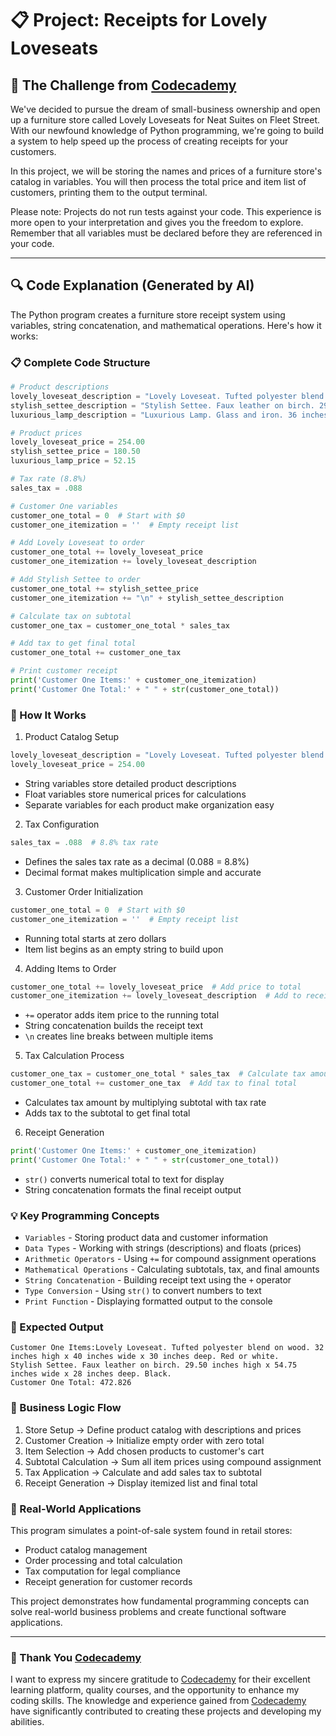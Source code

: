 # 📋 Project: Receipts for Lovely Loveseats

## 🎯 The Challenge from [Codecademy](http://www.codecademy.com/)

We've decided to pursue the dream of small-business ownership and open up a furniture store called Lovely Loveseats for Neat Suites on Fleet Street. With our newfound knowledge of Python programming, we're going to build a system to help speed up the process of creating receipts for your customers.

In this project, we will be storing the names and prices of a furniture store's catalog in variables. You will then process the total price and item list of customers, printing them to the output terminal.

Please note: Projects do not run tests against your code. This experience is more open to your interpretation and gives you the freedom to explore. Remember that all variables must be declared before they are referenced in your code.

---

## 🔍 Code Explanation (Generated by AI)

The Python program creates a furniture store receipt system using variables, string concatenation, and mathematical operations. Here's how it works:

### 📋 Complete Code Structure

```python
# Product descriptions
lovely_loveseat_description = "Lovely Loveseat. Tufted polyester blend on wood. 32 inches high x 40 inches wide x 30 inches deep. Red or white."
stylish_settee_description = "Stylish Settee. Faux leather on birch. 29.50 inches high x 54.75 inches wide x 28 inches deep. Black."
luxurious_lamp_description = "Luxurious Lamp. Glass and iron. 36 inches tall. Brown with cream shade."

# Product prices
lovely_loveseat_price = 254.00
stylish_settee_price = 180.50
luxurious_lamp_price = 52.15

# Tax rate (8.8%)
sales_tax = .088

# Customer One variables
customer_one_total = 0  # Start with $0
customer_one_itemization = ''  # Empty receipt list

# Add Lovely Loveseat to order
customer_one_total += lovely_loveseat_price
customer_one_itemization += lovely_loveseat_description

# Add Stylish Settee to order
customer_one_total += stylish_settee_price
customer_one_itemization += "\n" + stylish_settee_description

# Calculate tax on subtotal
customer_one_tax = customer_one_total * sales_tax

# Add tax to get final total
customer_one_total += customer_one_tax

# Print customer receipt
print('Customer One Items:' + customer_one_itemization)
print('Customer One Total:' + " " + str(customer_one_total))
```

### 🎯 How It Works

1. Product Catalog Setup
```python
lovely_loveseat_description = "Lovely Loveseat. Tufted polyester blend on wood..."
lovely_loveseat_price = 254.00
```
- String variables store detailed product descriptions
- Float variables store numerical prices for calculations
- Separate variables for each product make organization easy

2. Tax Configuration
```python
sales_tax = .088  # 8.8% tax rate
```
- Defines the sales tax rate as a decimal (0.088 = 8.8%)
- Decimal format makes multiplication simple and accurate

3. Customer Order Initialization
```python
customer_one_total = 0  # Start with $0
customer_one_itemization = ''  # Empty receipt list
```
- Running total starts at zero dollars
- Item list begins as an empty string to build upon

4. Adding Items to Order
```python
customer_one_total += lovely_loveseat_price  # Add price to total
customer_one_itemization += lovely_loveseat_description  # Add to receipt
```
- `+=` operator adds item price to the running total
- String concatenation builds the receipt text
- `\n` creates line breaks between multiple items

5. Tax Calculation Process
```python
customer_one_tax = customer_one_total * sales_tax  # Calculate tax amount
customer_one_total += customer_one_tax  # Add tax to final total
```
- Calculates tax amount by multiplying subtotal with tax rate
- Adds tax to the subtotal to get final total

6. Receipt Generation
```python
print('Customer One Items:' + customer_one_itemization)
print('Customer One Total:' + " " + str(customer_one_total))
```
- `str()` converts numerical total to text for display
- String concatenation formats the final receipt output

### 💡 Key Programming Concepts

- `Variables` - Storing product data and customer information
- `Data Types` - Working with strings (descriptions) and floats (prices)
- `Arithmetic Operators` - Using `+=` for compound assignment operations
- `Mathematical Operations` - Calculating subtotals, tax, and final amounts
- `String Concatenation` - Building receipt text using the `+` operator
- `Type Conversion` - Using `str()` to convert numbers to text
- `Print Function` - Displaying formatted output to the console

### 🧾 Expected Output

```terminal
Customer One Items:Lovely Loveseat. Tufted polyester blend on wood. 32 inches high x 40 inches wide x 30 inches deep. Red or white.
Stylish Settee. Faux leather on birch. 29.50 inches high x 54.75 inches wide x 28 inches deep. Black.
Customer One Total: 472.826
```

### 🔄 Business Logic Flow

1. Store Setup → Define product catalog with descriptions and prices
2. Customer Creation → Initialize empty order with zero total
3. Item Selection → Add chosen products to customer's cart
4. Subtotal Calculation → Sum all item prices using compound assignment
5. Tax Application → Calculate and add sales tax to subtotal
6. Receipt Generation → Display itemized list and final total

### 💼 Real-World Applications

This program simulates a point-of-sale system found in retail stores:
- Product catalog management
- Order processing and total calculation
- Tax computation for legal compliance
- Receipt generation for customer records

This project demonstrates how fundamental programming concepts can solve real-world business problems and create functional software applications.

---

### 🙏 Thank You [Codecademy](https://www.codecademy.com/)

I want to express my sincere gratitude to [Codecademy](https://www.codecademy.com/) for their excellent learning platform, quality courses, and the opportunity to enhance my coding skills. The knowledge and experience gained from [Codecademy](https://www.codecademy.com/) have significantly contributed to creating these projects and developing my abilities.